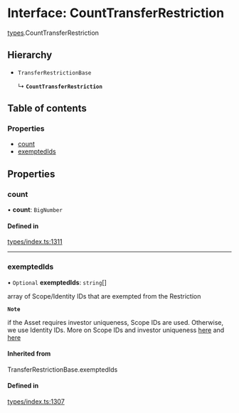 # Interface: CountTransferRestriction

[types](../wiki/types).CountTransferRestriction

## Hierarchy

- `TransferRestrictionBase`

  ↳ **`CountTransferRestriction`**

## Table of contents

### Properties

- [count](../wiki/types.CountTransferRestriction#count)
- [exemptedIds](../wiki/types.CountTransferRestriction#exemptedids)

## Properties

### count

• **count**: `BigNumber`

#### Defined in

[types/index.ts:1311](https://github.com/PolymeshAssociation/polymesh-sdk/blob/95e180d2/src/types/index.ts#L1311)

___

### exemptedIds

• `Optional` **exemptedIds**: `string`[]

array of Scope/Identity IDs that are exempted from the Restriction

**`Note`**

 if the Asset requires investor uniqueness, Scope IDs are used. Otherwise, we use Identity IDs. More on Scope IDs and investor uniqueness
  [here](https://developers.polymesh.network/introduction/identity#polymesh-unique-identity-system-puis) and
  [here](https://developers.polymesh.network/polymesh-docs/primitives/confidential-identity)

#### Inherited from

TransferRestrictionBase.exemptedIds

#### Defined in

[types/index.ts:1307](https://github.com/PolymeshAssociation/polymesh-sdk/blob/95e180d2/src/types/index.ts#L1307)
